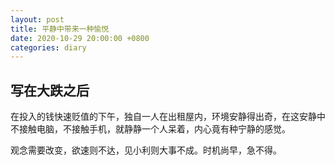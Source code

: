 ```yaml
---
layout: post
title: 平静中带来一种愉悦
date: 2020-10-29 20:00:00 +0800
categories: diary
---
```


## 写在大跌之后

在投入的钱快速贬值的下午，独自一人在出租屋内，环境安静得出奇，在这安静中不接触电脑，不接触手机，就静静一个人呆着，内心竟有种宁静的感觉。

观念需要改变，欲速则不达，见小利则大事不成。时机尚早，急不得。

